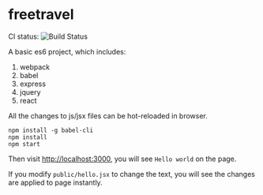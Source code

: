freetravel
==========

CI status: ![Build Status](https://travis-ci.org/TW-freetravel/freetravel.svg?branch=master)

A basic es6 project, which includes:

1. webpack
2. babel
3. express
4. jquery
5. react

All the changes to js/jsx files can be hot-reloaded in browser.

```
npm install -g babel-cli
npm install
npm start
```

Then visit <http://localhost:3000>, you will see `Hello world` on the page.

If you modify `public/hello.jsx` to change the text, you will see the changes are applied to page instantly.



